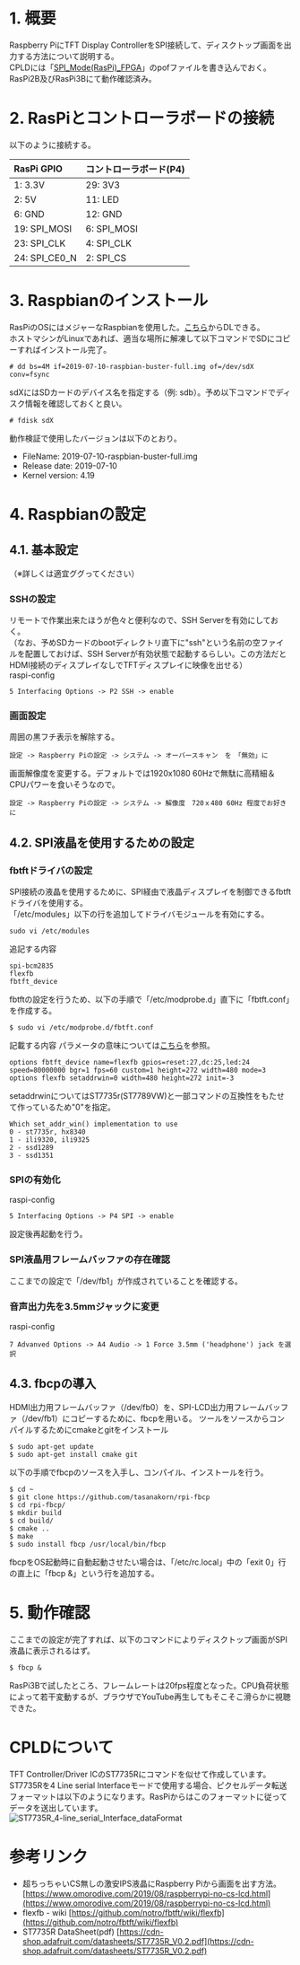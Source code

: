 # 1. 概要
Raspberry PiにTFT Display ControllerをSPI接続して、ディスクトップ画面を出力する方法について説明する。  
CPLDには「[SPI_Mode(RasPi)_FPGA](../Firmware/SPI_Mode(RasPi)_FPGA)」のpofファイルを書き込んでおく。  
RasPi2B及びRasPi3Bにて動作確認済み。

# 2. RasPiとコントローラボードの接続
以下のように接続する。

| RasPi GPIO      | コントローラボード(P4) |
|:----------------|:-------------|
| 1: 3.3V         | 29: 3V3      |
| 2: 5V           | 11: LED      |
| 6: GND          | 12: GND      |
| 19: SPI_MOSI    | 6: SPI_MOSI  |
| 23: SPI_CLK     | 4: SPI_CLK   |
| 24: SPI_CE0_N   | 2: SPI_CS    |


# 3. Raspbianのインストール
RasPiのOSにはメジャーなRaspbianを使用した。[こちら](https://www.raspberrypi.org/downloads/raspbian/)からDLできる。  
ホストマシンがLinuxであれば、適当な場所に解凍して以下コマンドでSDにコピーすればインストール完了。  
```  
# dd bs=4M if=2019-07-10-raspbian-buster-full.img of=/dev/sdX conv=fsync
```
sdXにはSDカードのデバイス名を指定する（例: sdb）。予め以下コマンドでディスク情報を確認しておくと良い。  
```  
# fdisk sdX
```
動作検証で使用したバージョンは以下のとおり。  
* FileName: 2019-07-10-raspbian-buster-full.img
* Release date: 2019-07-10
* Kernel version: 4.19

# 4. Raspbianの設定
## 4.1. 基本設定
（※詳しくは適宜ググってください）
### SSHの設定
リモートで作業出来たほうが色々と便利なので、SSH Serverを有効にしておく。  
（なお、予めSDカードのbootディレクトリ直下に"ssh"という名前の空ファイルを配置しておけば、SSH Serverが有効状態で起動するらしい。この方法だとHDMI接続のディスプレイなしでTFTディスプレイに映像を出せる）  
raspi-config  
```
5 Interfacing Options -> P2 SSH -> enable
```
### 画面設定
周囲の黒フチ表示を解除する。  
```
設定 -> Raspberry Piの設定 -> システム -> オーバースキャン　を　「無効」に  
```
画面解像度を変更する。デフォルトでは1920x1080 60Hzで無駄に高精細＆CPUパワーを食いそうなので。
```
設定 -> Raspberry Piの設定 -> システム -> 解像度　720ｘ480 60Hz 程度でお好きに  
```

## 4.2. SPI液晶を使用するための設定
### fbtftドライバの設定
SPI接続の液晶を使用するために、SPI経由で液晶ディスプレイを制御できるfbtftドライバを使用する。  
「/etc/modules」以下の行を追加してドライバモジュールを有効にする。
```
sudo vi /etc/modules
```
追記する内容
```
spi-bcm2835
flexfb
fbtft_device
```
fbtftの設定を行うため、以下の手順で「/etc/modprobe.d」直下に「fbtft.conf」を作成する。
```
$ sudo vi /etc/modprobe.d/fbtft.conf
```
記載する内容
パラメータの意味については[こちら](https://github.com/notro/fbtft/wiki/flexfb)を参照。
```
options fbtft_device name=flexfb gpios=reset:27,dc:25,led:24 speed=80000000 bgr=1 fps=60 custom=1 height=272 width=480 mode=3
options flexfb setaddrwin=0 width=480 height=272 init=-3
```

setaddrwinについてはST7735r(ST7789VW)と一部コマンドの互換性をもたせて作っているため"0"を指定。
```
Which set_addr_win() implementation to use
0 - st7735r, hx8340
1 - ili9320, ili9325
2 - ssd1289
3 - ssd1351
```

### SPIの有効化
raspi-config  
```
5 Interfacing Options -> P4 SPI -> enable
```
設定後再起動を行う。

### SPI液晶用フレームバッファの存在確認
ここまでの設定で「/dev/fb1」が作成されていることを確認する。

### 音声出力先を3.5mmジャックに変更
raspi-config
```
7 Advanved Options -> A4 Audio -> 1 Force 3.5mm ('headphone') jack を選択
```

## 4.3. fbcpの導入
HDMI出力用フレームバッファ（/dev/fb0）を、SPI-LCD出力用フレームバッファ（/dev/fb1）にコピーするために、fbcpを用いる。
ツールをソースからコンパイルするためにcmakeとgitをインストール
```
$ sudo apt-get update
$ sudo apt-get install cmake git
```
以下の手順でfbcpのソースを入手し、コンパイル、インストールを行う。
```
$ cd ~
$ git clone https://github.com/tasanakorn/rpi-fbcp
$ cd rpi-fbcp/
$ mkdir build
$ cd build/
$ cmake ..
$ make
$ sudo install fbcp /usr/local/bin/fbcp
```
fbcpをOS起動時に自動起動させたい場合は、「/etc/rc.local」中の「exit 0」行の直上に「fbcp &」という行を追加する。

# 5. 動作確認
ここまでの設定が完了すれば、以下のコマンドによりディスクトップ画面がSPI液晶に表示されるはず。
```
$ fbcp &
```
RasPi3Bで試したところ、フレームレートは20fps程度となった。CPU負荷状態によって若干変動するが、ブラウザでYouTube再生してもそこそこ滑らかに視聴できた。


# CPLDについて
TFT Controller/Driver ICのST7735Rにコマンドを似せて作成しています。  
ST7735Rを4 Line serial Interfaceモードで使用する場合、ピクセルデータ転送フォーマットは以下のようになります。RasPiからはこのフォーマットに従ってデータを送出しています。  
![ST7735R_4-line_serial_Interface_dataFormat](img/ST7735R_4-line_serial_Interface_dataFormat.png)


# 参考リンク
* 超ちっちゃいCS無しの激安IPS液晶にRaspberry Piから画面を出す方法。[https://www.omorodive.com/2019/08/raspberrypi-no-cs-lcd.html](https://www.omorodive.com/2019/08/raspberrypi-no-cs-lcd.html)
* flexfb - wiki [https://github.com/notro/fbtft/wiki/flexfb](https://github.com/notro/fbtft/wiki/flexfb)
* ST7735R DataSheet(pdf) [https://cdn-shop.adafruit.com/datasheets/ST7735R_V0.2.pdf](https://cdn-shop.adafruit.com/datasheets/ST7735R_V0.2.pdf)